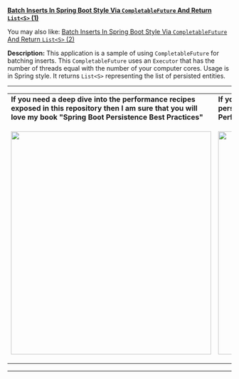 
**[Batch Inserts In Spring Boot Style Via `CompletableFuture` And Return `List<S>` (1)](https://github.com/AnghelLeonard/Hibernate-SpringBoot/tree/master/HibernateSpringBootBatchInsertsCompletableFutureReturnList)**
 
You may also like: [Batch Inserts In Spring Boot Style Via `CompletableFuture` And Return `List<S>` (2)](https://github.com/AnghelLeonard/Hibernate-SpringBoot/tree/master/HibernateSpringBootBatchInsertsCompletableFutureReturnGivenList)

**Description:** This application is a sample of using `CompletableFuture` for batching inserts. This `CompletableFuture` uses an `Executor` that has the number of threads equal with the number of your computer cores. Usage is in Spring style. It returns `List<S>` representing the list of persisted entities.
     
-----------------------------------------------------------------------------------------------------------------------    
<table>
     <tr><td><b>If you need a deep dive into the performance recipes exposed in this repository then I am sure that you will love my book "Spring Boot Persistence Best Practices"</b></td><td><b>If you need a hand of tips and illustrations of 100+ Java persistence performance issues then "Java Persistence Performance Illustrated Guide" is for you.</b></td></tr>
     <tr><td>
<a href="https://www.apress.com/us/book/9781484256251"><p align="left"><img src="https://github.com/AnghelLeonard/Hibernate-SpringBoot/blob/master/Spring%20Boot%20Persistence%20Best%20Practices.jpg" height="500" width="450"/></p></a>
</td><td>
<a href="https://leanpub.com/java-persistence-performance-illustrated-guide"><p align="right"><img src="https://github.com/AnghelLeonard/Hibernate-SpringBoot/blob/master/Java%20Persistence%20Performance%20Illustrated%20Guide.jpg" height="500" width="450"/></p></a>
</td></tr></table>

-----------------------------------------------------------------------------------------------------------------------    

